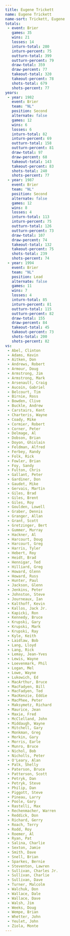 ```yaml
---
title: Eugene Trickett
name: Eugene Trickett
name-sort: Trickett, Eugene
totals:
 - event: Brier
   games: 35
   wins: 21
   losses: 14
   inturn-total: 280
   inturn-percent: 75
   outturn-total: 399
   outturn-percent: 79
   draw-total: 359
   draw-percent: 77
   takeout-total: 320
   takeout-percent: 78
   shots-total: 679
   shots-percent: 77
years:
 - year: 1982
   event: Brier
   team: "NL"
   position: Second
   alternate: false
   games: 12
   wins: 6
   losses: 6
   inturn-total: 82
   inturn-percent: 69
   outturn-total: 158
   outturn-percent: 81
   draw-total: 97
   draw-percent: 68
   takeout-total: 143
   takeout-percent: 83
   shots-total: 240
   shots-percent: 77
 - year: 1987
   event: Brier
   team: "NL"
   position: Second
   alternate: false
   games: 12
   wins: 8
   losses: 4
   inturn-total: 113
   inturn-percent: 75
   outturn-total: 126
   outturn-percent: 73
   draw-total: 107
   draw-percent: 74
   takeout-total: 132
   takeout-percent: 75
   shots-total: 239
   shots-percent: 74
 - year: 1994
   event: Brier
   team: "NL"
   position: Lead
   alternate: false
   games: 11
   wins: 7
   losses: 4
   inturn-total: 85
   inturn-percent: 81
   outturn-total: 115
   outturn-percent: 82
   draw-total: 155
   draw-percent: 84
   takeout-total: 45
   takeout-percent: 73
   shots-total: 200
   shots-percent: 82
vs:
 - Abel, Clinton
 - Adams, Kevin
 - Aitken, Don
 - Andrews, Robert
 - Armour, Doug
 - Armstrong, Jim
 - Armstrong, Mark
 - Arsenault, Craig
 - Aucoin, Gabriel
 - Belcourt, Tim
 - Birnie, Ross
 - Bowden, Clive
 - Buckle, Andrew
 - Carstairs, Kent
 - Charteris, Wayne
 - Coady, Mike
 - Cormier, Robert
 - Corner, Peter
 - Delmage, Al
 - Dobson, Brian
 - Doyon, Ghislain
 - Feldman, Alfred
 - Ferbey, Randy
 - Folk, Rick
 - Fowler, Brian
 - Foy, Sandy
 - Fulton, Chris
 - Gallant, Peter
 - Gardiner, Don
 - Gaudet, Mike
 - Gervais, Martin
 - Giles, Brad
 - Giles, Brent
 - Giles, Roy
 - Goulden, Lowell
 - Graber, Dennis
 - Granger, Allan
 - Grant, Scott
 - Gretzinger, Bert
 - Gummer, Murray
 - Hackner, Al
 - Harcourt, Doug
 - Harcourt, Greg
 - Harris, Tyler
 - Hebert, Roy
 - Heidt, Brad
 - Hennigar, Ted
 - Hilliard, Greg
 - Howard, Glenn
 - Howard, Russ
 - Hunter, Paul
 - Jackson, Glenn
 - Jenkins, Peter
 - Johnston, Steve
 - Journeaux, Ian
 - Kalthoff, Kevin
 - Kallos, Jack Jr.
 - Kapicki, Ron
 - Kennedy, Bruce
 - Krupski, Gary
 - Krupski, Mark
 - Krupski, Ray
 - Kyle, Keith
 - Laidlaw, Bob
 - Lang, Lloyd
 - Lang, Rick
 - Lemay, Jean-Yves
 - Lewis, Wayne
 - Loevenmark, Phil
 - Logan, Mel
 - Lowe, Wayne
 - Lukowich, Ed
 - MacArthur, Bruce
 - MacFadyen, Bill
 - MacFadyen, Ted
 - MacKenzie, Eddie
 - MacPhee, Peter
 - Maksymetz, Richard
 - Maurice, Jean
 - Maxie, Fred
 - McClelland, John
 - Middaugh, Wayne
 - Mitchell, Gary
 - Monkman, Greg
 - Morkin, Gary
 - Morris, Earle
 - Munro, Bruce
 - Nichol, Bob
 - Nicholls, Peter
 - O'Leary, Alan
 - Palk, Shelly
 - Paterson, Bruce
 - Patterson, Scott
 - Petryk, Dan
 - Petryk, Steve
 - Philip, Dan
 - Piggott, Steve
 - Pineau, Larry
 - Poole, Gary
 - Rastelli, Max
 - Rechenmacher, Warren
 - Reddick, Don
 - Richard, Gerry
 - Roach, Terry
 - Rodd, Roy
 - Roemer, Al
 - Ryan, Pat
 - Salina, Charlie
 - Sexton, Jamie
 - Smith, Dave
 - Snell, Brian
 - Sparkes, Bernie
 - Steventon, Lawren
 - Sullivan, Charles Jr.
 - Sullivan, Charlie
 - Sullivan, Dave
 - Turner, Malcolm
 - Walchuk, Don
 - Wallace, Dale
 - Wallace, Dave
 - Walsh, Jim
 - Weeks, Doug
 - Wempe, Brian
 - Whetter, John
 - Yeulet, John
 - Ziola, Monte
---
```

